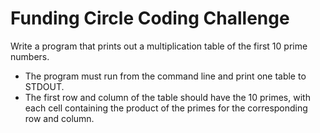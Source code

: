 

# Funding Circle Coding Challenge

Write a program that prints out a multiplication table of the first 10 prime numbers.
- The program must run from the command line and print one table to STDOUT.
- The first row and column of the table should have the 10 primes, with each cell containing the product of the primes for the corresponding row and column. 